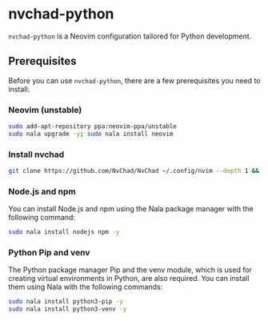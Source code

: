 # nvchad-python

`nvchad-python` is a Neovim configuration tailored for Python development.

## Prerequisites

Before you can use `nvchad-python`, there are a few prerequisites you need to install:

### Neovim (unstable)
```bash
sudo add-apt-repository ppa:neovim-ppa/unstable
sudo nala upgrade -y; sudo nala install neovim
```
### Install nvchad
```bash
git clone https://github.com/NvChad/NvChad ~/.config/nvim --depth 1 && nvim
```
### Node.js and npm

You can install Node.js and npm using the Nala package manager with the following command:

```bash
sudo nala install nodejs npm -y
```
### Python Pip and venv

The Python package manager Pip and the venv module, which is used for creating virtual environments in Python, are also required. You can install them using Nala with the following commands:
```bash
sudo nala install python3-pip -y
sudo nala install python3-venv -y
```


